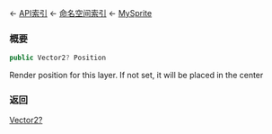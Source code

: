 ← [API索引](Api-Index) ← [命名空间索引](Namespace-Index) ← [MySprite](VRage.Game.GUI.TextPanel.MySprite)

### 概要

```csharp
public Vector2? Position
```

Render position for this layer. If not set, it will be placed in the center

### 返回

[Vector2?](https://docs.microsoft.com/en-us/dotnet/api/System.Nullable-1?view=netframework-4.6)

